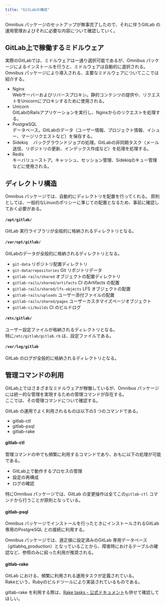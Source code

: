 ```yaml
---
title: "GitLabの構成"
---
```


Omnibus パッケージのセットアップが無事完了したので、それに伴うGitLab の運用管理およびそれに必要な内容について確認していく。

## GitLab上で稼働するミドルウェア

実際のGitLabでは、ミドルウェアは一通り選択可能であるが、Omnibus パッケージによるインストールを行うと、ミドルウェアは自動的に選択される。  
Omnibus パッケージにより導入される、主要なミドルウェアについてここでは紹介する。

* Nginx  
  Webサーバーおよびリバースプロキシ。静的コンテンツの提供や、リクエストをUnicornにプロキシするために使用される。
* Unicorn  
  GitLabのRailsアプリケーションを実行し、Nginxからのリクエストを処理する。
* PostgreSQL  
  データベース。GitLabのデータ（ユーザー情報、プロジェクト情報、イシュー、マージリクエストなど）を保存する。
* Sidekiq　 
  バックグラウンドジョブの処理。GitLabの非同期タスク（メール送信、リポジトリの更新、インデックス作成など）を処理を処理する。
* Redis  
  キーバリューストア。キャッシュ、セッション管理、Sidekiqのキュー管理などに使用される。


## ディレクトリ構造

Omnibus パッケージでは、自動的にディレクトリを配置を行ってくれる。
原則としては、一般的なLinuxのポリシーに準じての配置となるため、事前に確認しておく必要がある。

#### `/opt/gitlab/`

GitLab 実行ライブラリが全般的に格納されるディレクトリとなる。

#### `/var/opt/gitlab/`

GitLabのデータが全般的に格納されるディレクトリとなる。

* `git-data` リポジトリ配置ディレクトリ
* `git-data/repositories` Git リポジトリデータ
* `gitlab-rails/shared` オブジェクトの配置ディレクトリ
* `gitlab-rails/shared/artifacts` CI のArtifacts の配置
* `gitlab-rails/shared/lfs-objects` LFS オブジェクトの配置
* `gitlab-rails/uploads` ユーザー添付ファイルの配置
* `gitlab-rails/shared/pages` ユーザーカスタマイズページオブジェクト
* `gitlab-ci/builds` CI のビルドログ

#### `/etc/gitlab/` 

ユーザー設定ファイルが格納されるディレクトリとなる。  
特に`/etc/gitlab/gitlab.rb` は、設定ファイルである。


#### `/var/log/gitlab`

GitLab のログが全般的に格納されるディレクトリとなる。


## 管理コマンドの利用

GitLab上ではさまざまなミドルウェアが稼働しているが、Omnibus パッケージには統一的な管理を実現するための管理コマンドが存在する。  
ここでは、その管理コマンドについて確認する。

GitLab の運用でよく利用されるものは以下の3 つのコマンドである。

* gitlab-ctl
* gitlab-psql
* gitlab-rake


#### gitlab-ctl

管理コマンドの中でも頻繁に利用するコマンドであり、おもに以下の処理が可能である。

* GitLab上で動作するプロセスの管理
* 設定の再構成
* ログの確認

特にOmnibus パッケージでは、GitLab の変更操作は全てこの`gitlab-ctl` コマンドから行うことが原則となっている。

#### gitlab-psql

Omnibus パッケージでインストールを行ったときにインストールされるGitLab 専用のPostgreSQL との接続に利用する。  

Omnibus パッケージでは、適正値に設定済みのGitLab 専用データベース（gitlabhq_production）となっていることから、障害時におけるテーブルの確認など、参照のみに絞った利用が推奨される。

#### gitlab-rake

GitLab における、頻繁に利用される運用タスクが定義されている。  
Rakeという、Rubyのビルドツールにより実装されているものである。

gitlab-rake を利用する際は、[Rake tasks - 公式ドキュメント](https://docs.gitlab.com/ee/raketasks/)も併せて確認してほしい。
